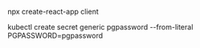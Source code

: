 <!-- After running below command delete .git directory created by it rm -r .git -->
npx create-react-app client

<!-- If you deleted kubernetes then make sure to run below command on fresh Kubernetes: -->

kubectl create secret generic pgpassword --from-literal PGPASSWORD=pgpassword